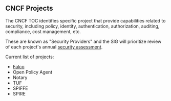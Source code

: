## CNCF Projects

The CNCF TOC identifies specific project that provide capabilities related
to security, including policy, identity, authentication, authorization,
auditing, compliance, cost management, etc.

These are known as "Security Providers" and the SIG will prioritize review of
each project's annual [security assessment](/assessments).

Current list of projects:

* [Falco](https://falco.org/)
* Open Policy Agent
* Notary
* TUF
* SPIFFE
* SPIRE
